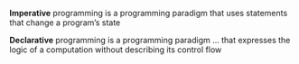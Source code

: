 **Imperative** programming is a programming paradigm that uses statements that change a program’s state

**Declarative** programming is a programming paradigm … that expresses the logic of a computation without describing its control flow
